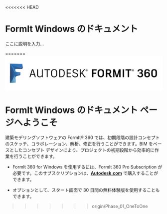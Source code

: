 <<<<<<< HEAD

# FormIt Windows のドキュメント

ここに説明を入力...

======= 
![](Appendix/images/b5030b43-df24-4259-ad6a-94bcad61bc78.png)

# FormIt Windows のドキュメント ページへようこそ

建築モデリングソフトウェアの FormIt® 360 では、初期段階の設計コンセプトのスケッチ、コラボレーション、解析、修正を行うことができます。BIM をベースとしたコンセプト デザインにより、プロジェクトの初期段階から効率的に作業を行うことができます。

* FormIt 360 for Windows を使用するには、FormIt 360 Pro Subscription が必要です。このサブスクリプションは、**[Autodesk.com](http://www.autodesk.com/store/products/formit-360-pro?licenseType=cloudSub&term=1month&support=basic)** で購入することができます。

* オプションとして、スタート画面で 30 日間の無料体験版を使用することもできます。
>>>>>>> origin/Phase_01_OneToOne

